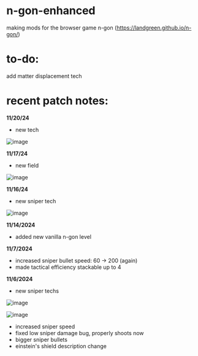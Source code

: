 # n-gon-enhanced
making mods for the browser game n-gon (https://landgreen.github.io/n-gon/)

# to-do:
add matter displacement tech

# recent patch notes:
****11/20/24****
- new tech

![image](https://github.com/user-attachments/assets/f8a03ce7-3a0f-4cdd-b2c2-714edba0d7cf)


****11/17/24****
- new field

![image](https://github.com/user-attachments/assets/948ccbc3-a479-4dae-a3f7-c92423824295)


****11/16/24****
- new sniper tech

![image](https://github.com/user-attachments/assets/6594eb55-217b-4a24-a2ab-b835ec680e95)


****11/14/2024****
- added new vanilla n-gon level


****11/7/2024****
- increased sniper bullet speed: 60 -> 200 (again)
- made tactical efficiency stackable up to 4


****11/6/2024****
- new sniper techs

![image](https://github.com/user-attachments/assets/30ddb7b3-72f2-4279-855b-27bf9bdee58b)

![image](https://github.com/user-attachments/assets/e4cdde6c-c92c-46e6-a7dc-d94b5c125305)

- increased sniper speed
- fixed low sniper damage bug, properly shoots now
- bigger sniper bullets
- einstein's shield description change
